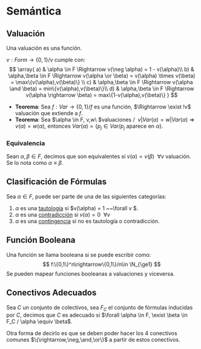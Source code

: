 # Semántica

## Valuación

Una valuación es una función.

$v:Form \rightarrow \{0,1\}/v$ cumple con:
$$
\array{
a)	&	\alpha \in F \Rightarrow v(\neg \alpha) = 1 - v(\alpha)\\
b)	&	\alpha,\beta \in F \Rightarrow v(\alpha \or \beta) = v(\alpha) \times v(\beta) = \max\{v(\alpha),v(\beta)\} \\
c)	&	\alpha,\beta \in F \Rightarrow v(\alpha \and \beta) = min\{v(\alpha),v(\beta)\}\\
d)	&	\alpha,\beta \in F \Rightarrow v(\alpha \rightarrow \beta) = max\{1-v(\alpha),v(\beta)\}
}
$$

- **Teorema**: Sea $f:Var \rightarrow \{0,1\}/ f$ es una función, $\Rightarrow \exist !v$ valuación que extiende a $f$.
- **Teorema**: Sea $\alpha \in F, v,w\ $valuaciones $/~~v|Var(\alpha)= w|Var(\alpha) \Rightarrow v(\alpha)=w(\alpha)$, entonces $Var(\alpha)=\{p_j\in Var/ p_j \text{ aparece en }\alpha\}$.

### Equivalencia

Sean $\alpha,\beta \in F$, decimos que son equivalentes si $v(\alpha)=v(\beta) ~~ \forall v$ valuación. Se lo nota como $\alpha \equiv \beta$.

## Clasificación de Fórmulas

Sea $\alpha \in F$, puede ser parte de una de las siguientes categorías:

1. $\alpha$ es una <u>tautología</u> si $v(\alpha) = 1 ~~\forall v $.
2. $\alpha$ es una <u>contradicción</u> si $v(\alpha) = 0 ~~\forall v$
3. $\alpha$ es una <u>contingencia</u> si no es tautología o contradicción.

## Función Booleana

Una función se llama booleana si se puede escribir como:
$$
f:\{0,1\}^n\rightarrow\{0,1\}/n\in \N_{\ge1}
$$
Se pueden mapear funciones booleanas a valuaciones y viceversa.

## Conectivos Adecuados

Sea $C$ un conjunto de colectivos, sea $F_C$ el conjunto de fórmulas inducidas por $C$, decimos que $C$ es adecuado si $\forall \alpha \in F, \exist \beta \in F_C / \alpha \equiv \beta$.

Otra forma de decirlo es que se deben poder hacer los 4 conectivos comunes $\{\rightarrow,\neg,\and,\or\}$ a partir de estos conectivos.